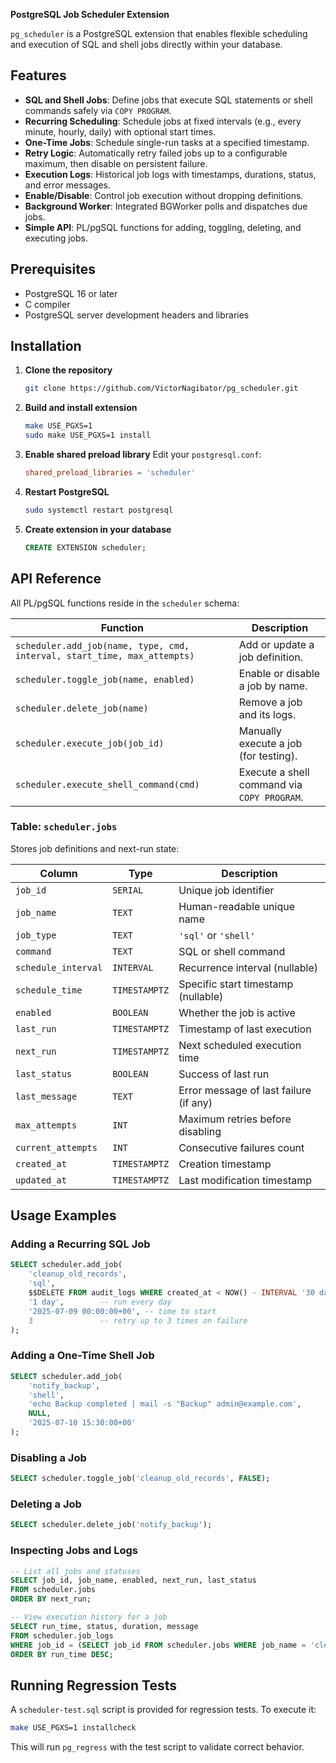 **PostgreSQL Job Scheduler Extension**

`pg_scheduler` is a PostgreSQL extension that enables flexible scheduling and execution of SQL and shell jobs directly within your database.

## Features

* **SQL and Shell Jobs**: Define jobs that execute SQL statements or shell commands safely via `COPY PROGRAM`.
* **Recurring Scheduling**: Schedule jobs at fixed intervals (e.g., every minute, hourly, daily) with optional start times.
* **One-Time Jobs**: Schedule single-run tasks at a specified timestamp.
* **Retry Logic**: Automatically retry failed jobs up to a configurable maximum, then disable on persistent failure.
* **Execution Logs**: Historical job logs with timestamps, durations, status, and error messages.
* **Enable/Disable**: Control job execution without dropping definitions.
* **Background Worker**: Integrated BGWorker polls and dispatches due jobs.
* **Simple API**: PL/pgSQL functions for adding, toggling, deleting, and executing jobs.

## Prerequisites

* PostgreSQL 16 or later
* C compiler
* PostgreSQL server development headers and libraries

## Installation

1. **Clone the repository**

   ```sh
   git clone https://github.com/VictorNagibator/pg_scheduler.git
   ```
   
2. **Build and install extension**

   ```sh
   make USE_PGXS=1
   sudo make USE_PGXS=1 install
   ```
3. **Enable shared preload library**
   Edit your `postgresql.conf`:

   ```conf
   shared_preload_libraries = 'scheduler'
   ```
4. **Restart PostgreSQL**

   ```sh
   sudo systemctl restart postgresql
   ```
5. **Create extension in your database**

   ```sql
   CREATE EXTENSION scheduler;
   ```

## API Reference

All PL/pgSQL functions reside in the `scheduler` schema:

| Function                                                                 | Description                                 |
| ------------------------------------------------------------------------ | ------------------------------------------- |
| `scheduler.add_job(name, type, cmd, interval, start_time, max_attempts)` | Add or update a job definition.             |
| `scheduler.toggle_job(name, enabled)`                                    | Enable or disable a job by name.            |
| `scheduler.delete_job(name)`                                             | Remove a job and its logs.                  |
| `scheduler.execute_job(job_id)`                                          | Manually execute a job (for testing).       |
| `scheduler.execute_shell_command(cmd)`                                   | Execute a shell command via `COPY PROGRAM`. |

### Table: `scheduler.jobs`

Stores job definitions and next-run state:

| Column              | Type          | Description                            |
| ------------------- | ------------- | -------------------------------------- |
| `job_id`            | `SERIAL`      | Unique job identifier                  |
| `job_name`          | `TEXT`        | Human-readable unique name             |
| `job_type`          | `TEXT`        | `'sql'` or `'shell'`                   |
| `command`           | `TEXT`        | SQL or shell command                   |
| `schedule_interval` | `INTERVAL`    | Recurrence interval (nullable)         |
| `schedule_time`     | `TIMESTAMPTZ` | Specific start timestamp (nullable)    |
| `enabled`           | `BOOLEAN`     | Whether the job is active              |
| `last_run`          | `TIMESTAMPTZ` | Timestamp of last execution            |
| `next_run`          | `TIMESTAMPTZ` | Next scheduled execution time          |
| `last_status`       | `BOOLEAN`     | Success of last run                    |
| `last_message`      | `TEXT`        | Error message of last failure (if any) |
| `max_attempts`      | `INT`         | Maximum retries before disabling       |
| `current_attempts`  | `INT`         | Consecutive failures count             |
| `created_at`        | `TIMESTAMPTZ` | Creation timestamp                     |
| `updated_at`        | `TIMESTAMPTZ` | Last modification timestamp            |

## Usage Examples

### Adding a Recurring SQL Job

```sql
SELECT scheduler.add_job(
    'cleanup_old_records',
    'sql',
    $$DELETE FROM audit_logs WHERE created_at < NOW() - INTERVAL '30 days'$$,
    '1 day',        -- run every day
    '2025-07-09 00:00:00+00', -- time to start
    3               -- retry up to 3 times on failure
);
```

### Adding a One-Time Shell Job

```sql
SELECT scheduler.add_job(
    'notify_backup',
    'shell',
    'echo Backup completed | mail -s "Backup" admin@example.com',
    NULL,
    '2025-07-10 15:30:00+00'
);
```

### Disabling a Job

```sql
SELECT scheduler.toggle_job('cleanup_old_records', FALSE);
```

### Deleting a Job

```sql
SELECT scheduler.delete_job('notify_backup');
```

### Inspecting Jobs and Logs

```sql
-- List all jobs and statuses
SELECT job_id, job_name, enabled, next_run, last_status
FROM scheduler.jobs
ORDER BY next_run;

-- View execution history for a job
SELECT run_time, status, duration, message
FROM scheduler.job_logs
WHERE job_id = (SELECT job_id FROM scheduler.jobs WHERE job_name = 'cleanup_old_records')
ORDER BY run_time DESC;
```

## Running Regression Tests

A `scheduler-test.sql` script is provided for regression tests. To execute it:

```sh
make USE_PGXS=1 installcheck
```

This will run `pg_regress` with the test script to validate correct behavior.
